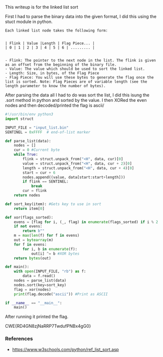 This writeup is for the linked list sort 

First I had to parse the binary data into the given format, I did this using the stuct module in python.
```
Each linked list node takes the following form:


| Flink | Value |Length | Flag Piece... |
| 0 | 1 | 2 | 3 | 4 | 5 | 6 | ......... |


- Flink: The pointer to the next node in the list. The flink is given as an offset from the beginning of the binary file.
- Value: The value which should be used to sort the linked list.
- Length: Size, in bytes, of the Flag Piece
- Flag Piece: You will use these bytes to generate the flag once the list is sorted. Note: Flag Pieces are of variable length (see the length parameter to know the number of bytes).
```
After parsing the data all I had to do was sort the list, I did this isung the .sort method in python and sorted by the value. I then XORed the even nodes and then decoded/printed the flag is ascii/

```python
#!/usr/bin/env python3
import struct

INPUT_FILE = "input_list.bin"
SENTINEL = 0xFFFF  # end-of-list marker

def parse_list(data):
    nodes = []
    cur = 0 #Current byte
    while True:
        flink = struct.unpack_from("<H", data, cur)[0]
        value = struct.unpack_from("<H", data, cur + 2)[0]
        length = struct.unpack_from("<H", data, cur + 4)[0]
        start = cur + 6
        nodes.append((value, data[start:start+length]))
        if flink == SENTINEL:
            break
        cur = flink
    return nodes

def sort_key(item): #Gets key to use in sort
    return item[0]  

def xor(flags_sorted):
    evens = [flag for i, (_, flag) in enumerate(flags_sorted) if i % 2 == 0] #Find even nodes
    if not evens:
        return b""
    m = max(len(f) for f in evens)
    out = bytearray(m)
    for f in evens:
        for i, b in enumerate(f):
            out[i] ^= b #XOR bytes
    return bytes(out)

def main():
    with open(INPUT_FILE, "rb") as f:
        data = f.read()
    nodes = parse_list(data)
    nodes.sort(key=sort_key)
    flag = xor(nodes)
    print(flag.decode("ascii")) #Print as ASCII

if __name__ == "__main__":
    main()
```
After running it printed the flag.

CWE{RD4GN8zjNaRRP7TwdufPNBx4gG0}

### References
- https://www.w3schools.com/python/ref_list_sort.asp
